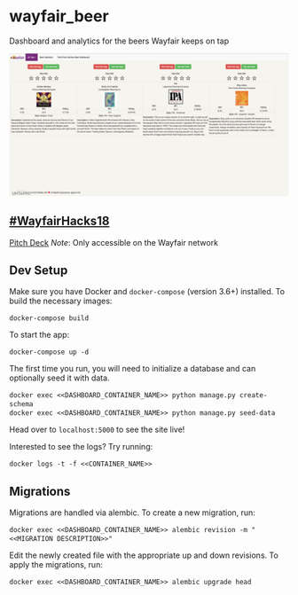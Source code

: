 # wayfair_beer

Dashboard and analytics for the beers Wayfair keeps on tap

![Tap dashboard example](readme_images/dashboard_screenshot.png)

## [#WayfairHacks18](https://wayfairhacks18.devpost.com/)
[Pitch Deck](https://docs.google.com/presentation/d/1fWbTpUF-U3MhZRMSCmPBKTp3q1zZtFAq-Psef3XrU0U/edit?usp=sharing) *Note*: Only accessible on the Wayfair network

## Dev Setup
Make sure you have Docker and `docker-compose` (version 3.6+) installed.
To build the necessary images:
```
docker-compose build
```
To start the app:
```
docker-compose up -d
```
The first time you run, you will need to initialize a database and can optionally seed it with data.
```
docker exec <<DASHBOARD_CONTAINER_NAME>> python manage.py create-schema
docker exec <<DASHBOARD_CONTAINER_NAME>> python manage.py seed-data
```
Head over to `localhost:5000` to see the site live!

Interested to see the logs? Try running:
```
docker logs -t -f <<CONTAINER_NAME>>
```

## Migrations
Migrations are handled via alembic. To create a new migration, run:
```
docker exec <<DASHBOARD_CONTAINER_NAME>> alembic revision -m "<<MIGRATION DESCRIPTION>>"
```
Edit the newly created file with the appropriate up and down revisions. To apply the migrations, run:
```
docker exec <<DASHBOARD_CONTAINER_NAME>> alembic upgrade head
```
